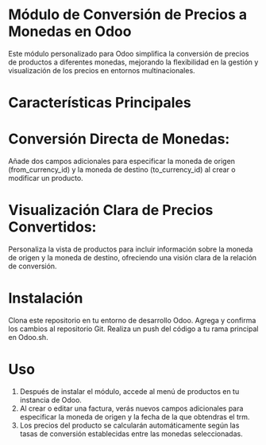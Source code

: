 # Módulo de Conversión de Precios a Monedas en Odoo
Este módulo personalizado para Odoo simplifica la conversión de precios de productos a diferentes monedas, mejorando la flexibilidad en la gestión y visualización de los precios en entornos multinacionales.

# Características Principales
# Conversión Directa de Monedas:
Añade dos campos adicionales para especificar la moneda de origen (from_currency_id) y la moneda de destino (to_currency_id) al crear o modificar un producto.

# Visualización Clara de Precios Convertidos:
Personaliza la vista de productos para incluir información sobre la moneda de origen y la moneda de destino, ofreciendo una visión clara de la relación de conversión.

# Instalación
Clona este repositorio en tu entorno de desarrollo Odoo.
Agrega y confirma los cambios al repositorio Git.
Realiza un push del código a tu rama principal en Odoo.sh.

# Uso
1. Después de instalar el módulo, accede al menú de productos en tu instancia de Odoo.
2. Al crear o editar una factura, verás nuevos campos adicionales para especificar la moneda de origen y la fecha de la que obtendras el trm.
3. Los precios del producto se calcularán automáticamente según las tasas de conversión establecidas entre las monedas seleccionadas.
